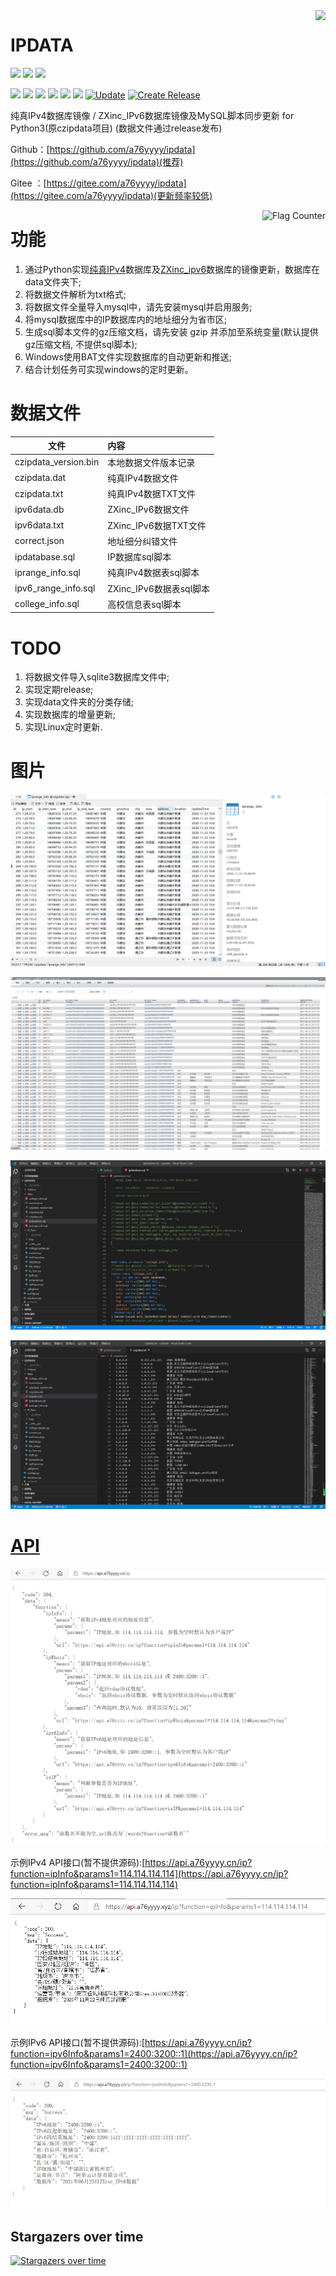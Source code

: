 <img align="right" src="https://github-readme-stats.vercel.app/api?username=a76yyyy&show_icons=true&icon_color=CE1D2D&text_color=718096&bg_color=ffffff&hide_title=true" />

# IPDATA

[![](https://img.shields.io/github/stars/a76yyyy/czipdata?style=social)](https://github.com/a76yyyy/czipdata/stargazers) 
[![](https://img.shields.io/github/watchers/a76yyyy/czipdata?style=social)](https://github.com/a76yyyy/czipdata/watchers)
[![](https://img.shields.io/github/forks/a76yyyy/czipdata?style=social)](https://github.com/a76yyyy/czipdata/network/members)

[![](https://img.shields.io/badge/HomePage-a76yyyy-brightgreen)](https://www.a76yyyy.cn) 
[![](https://img.shields.io/github/license/a76yyyy/czipdata)](https://github.com/a76yyyy/czipdata/blob/main/LICENSE) 
[![](https://img.shields.io/github/last-commit/a76yyyy/czipdata)](https://github.com/a76yyyy/czipdata/)
[![](https://img.shields.io/github/commit-activity/m/a76yyyy/czipdata)](https://github.com/a76yyyy/czipdata/)
![](https://img.shields.io/github/repo-size/a76yyyy/czipdata)
![](https://img.shields.io/github/pipenv/locked/python-version/a76yyyy/czipdata)
[![Update](https://github.com/a76yyyy/ipdata/actions/workflows/update.yml/badge.svg)](https://github.com/a76yyyy/ipdata/actions/workflows/update.yml)
[![Create Release](https://github.com/a76yyyy/ipdata/actions/workflows/create-release.yml/badge.svg)](https://github.com/a76yyyy/ipdata/actions/workflows/create-release.yml)

纯真IPv4数据库镜像 / ZXinc_IPv6数据库镜像及MySQL脚本同步更新 for Python3(原czipdata项目)
(数据文件通过release发布)

Github：[https://github.com/a76yyyy/ipdata](https://github.com/a76yyyy/ipdata)(推荐)

Gitee ：[https://gitee.com/a76yyyy/ipdata](https://gitee.com/a76yyyy/ipdata)(更新频率较低)

<a href="https://info.flagcounter.com/Fsfs">
<img align="right" src="https://s05.flagcounter.com/count2/Fsfs/bg_FFFFFF/txt_000000/border_CCCCCC/columns_4/maxflags_12/viewers_0/labels_1/pageviews_1/flags_0/percent_0/" alt="Flag Counter" border="0"></a>

# 功能

1. 通过Python实现[纯真IPv4](https://update.cz88.net/)数据库及[ZXinc_ipv6](http://ip.zxinc.org/)数据库的镜像更新，数据库在data文件夹下;
2. 将数据文件解析为txt格式;
3. 将数据文件全量导入mysql中，请先安装mysql并启用服务;
4. 将mysql数据库中的IP数据库内的地址细分为省市区;
5. 生成sql脚本文件的gz压缩文档，请先安装 gzip 并添加至系统变量(默认提供gz压缩文档, 不提供sql脚本);
6. Windows使用BAT文件实现数据库的自动更新和推送;
7. 结合计划任务可实现windows的定时更新。

# 数据文件

文件 | 内容
---|:---
czipdata_version.bin|本地数据文件版本记录
czipdata.dat|纯真IPv4数据文件
czipdata.txt|纯真IPv4数据TXT文件
ipv6data.db|ZXinc_IPv6数据文件
ipv6data.txt|ZXinc_IPv6数据TXT文件
correct.json|地址细分纠错文件
ipdatabase.sql|IP数据库sql脚本
iprange_info.sql|纯真IPv4数据表sql脚本
ipv6_range_info.sql|ZXinc_IPv6数据表sql脚本
college_info.sql|高校信息表sql脚本

# TODO

1. 将数据文件导入sqlite3数据库文件中;
2. 实现定期release;
3. 实现data文件夹的分类存储;
4. 实现数据库的增量更新;
5. 实现Linux定时更新.

# 图片

![image](pic/mysql.png)

![image](pic/ipv6_range.png)

![image](pic/sql.png)

![image](pic/txt.png)

# [API](https://api.a76yyyy.cn/ip)

![image](pic/ip.png)

示例IPv4 API接口(暂不提供源码):[https://api.a76yyyy.cn/ip?function=ipInfo&params1=114.114.114.114](https://api.a76yyyy.cn/ip?function=ipInfo&params1=114.114.114.114)

![image](pic/api.png)

示例IPv6 API接口(暂不提供源码):[https://api.a76yyyy.cn/ip?function=ipv6Info&params1=2400:3200::1](https://api.a76yyyy.cn/ip?function=ipv6Info&params1=2400:3200::1)

![image](pic/v6api.png)

## Stargazers over time

[![Stargazers over time](https://starchart.cc/a76yyyy/ipdata.svg)](https://starchart.cc/a76yyyy/ipdata)